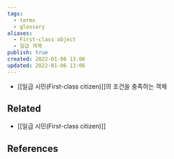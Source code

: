 ```yaml
---
tags:
  - terms
  - glossary
aliases:
  - First-class object
  - 일급 객체
publish: true
created: 2022-01-06 13:06
updated: 2022-01-06 13:06
---
```


- [[일급 시민(First-class citizen)]]의 조건을 충족하는 객체

## Related

- [[일급 시민(First-class citizen)]]

## References


  

